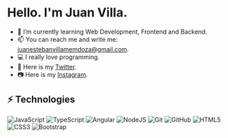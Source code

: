 # Hello. I'm Juan Villa.
- 🌱 I’m currently learning Web Development, Frontend and Backend.
- 📫 You can reach me and write me: juanestebanvillamemdoza@gmail.com.
- :computer: I really love programming.
- 💬 Here is my [Twitter](https://twitter.com/juanevillam).
- :camera: Here is my [Instagram](https://instagram.com/juanevillam).

## ⚡ Technologies

![JavaScript](https://img.shields.io/badge/-JavaScript-black?style=flat-square&logo=javascript)
![TypeScript](https://img.shields.io/badge/-TypeScript-007ACC?style=flat-square&logo=typescript)
![Angular](https://img.shields.io/badge/-Angular-FF0000?style=flat-square&logo=angular)
![NodeJS](https://img.shields.io/badge/-Nodejs-black?style=flat-square&logo=Node.js)
![Git](https://img.shields.io/badge/-Git-F5F5F5?style=flat-square&logo=git)
![GitHub](https://img.shields.io/badge/-GitHub-181717?style=flat-square&logo=github)
![HTML5](https://img.shields.io/badge/-HTML5-E34F26?style=flat-square&logo=html5&logoColor=white)
![CSS3](https://img.shields.io/badge/-CSS3-1572B6?style=flat-square&logo=css3)
![Bootstrap](https://img.shields.io/badge/-Bootstrap-563D7C?style=flat-square&logo=bootstrap)
